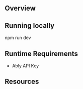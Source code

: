 ## Overview

## Running locally

npm run dev

## Runtime Requirements
- Ably API Key

## Resources

